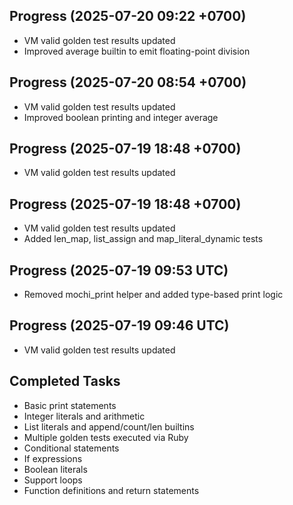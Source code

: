 ## Progress (2025-07-20 09:22 +0700)
- VM valid golden test results updated
- Improved average builtin to emit floating-point division

## Progress (2025-07-20 08:54 +0700)
- VM valid golden test results updated
- Improved boolean printing and integer average

## Progress (2025-07-19 18:48 +0700)
- VM valid golden test results updated

## Progress (2025-07-19 18:48 +0700)
- VM valid golden test results updated
- Added len_map, list_assign and map_literal_dynamic tests

## Progress (2025-07-19 09:53 UTC)
- Removed mochi_print helper and added type-based print logic
## Progress (2025-07-19 09:46 UTC)
- VM valid golden test results updated

## Completed Tasks
- Basic print statements
- Integer literals and arithmetic
- List literals and append/count/len builtins
- Multiple golden tests executed via Ruby
- Conditional statements
- If expressions
- Boolean literals
- Support loops
- Function definitions and return statements
